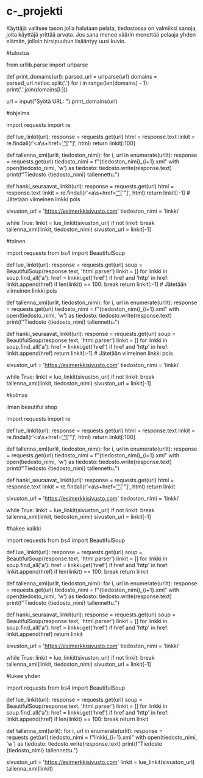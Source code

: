 # c-_projekti
Käyttäjä valitsee tason jolla halutaan pelata, tiedostossa on valmiiksi sanoja, joita käyttäjä yrittää arvata. Jos sana menee väärin menettää pelaaja yhden elämän, jolloin hirsipuuhun lisääntyy uusi kuvio.

#tulostus


from urllib.parse import urlparse

def print_domains(url):
    parsed_url = urlparse(url)
    domains = parsed_url.netloc.split('.')
    for i in range(len(domains) - 1):
        print('.'.join(domains[i:]))

url = input("Syötä URL: ")
print_domains(url)


#ohjelma

import requests
import re

def lue_linkit(url):
    response = requests.get(url)
    html = response.text
    linkit = re.findall(r'<a\s+href=[\'"](http[^\'"]+)[\'"]', html)
    return linkit[:100]

def tallenna_xml(urlit, tiedoston_nimi):
    for i, url in enumerate(urlit):
        response = requests.get(url)
        tiedosto_nimi = f"{tiedoston_nimi}_{i+1}.xml"
        with open(tiedosto_nimi, 'w') as tiedosto:
            tiedosto.write(response.text)
        print(f"Tiedosto {tiedosto_nimi} tallennettu.")

def hanki_seuraavat_linkit(url):
    response = requests.get(url)
    html = response.text
    linkit = re.findall(r'<a\s+href=[\'"](http[^\'"]+)[\'"]', html)
    return linkit[:-1]  # Jätetään viimeinen linkki pois

sivuston_url = 'https://esimerkkisivusto.com'
tiedoston_nimi = 'linkki'

while True:
    linkit = lue_linkit(sivuston_url)
    if not linkit:
        break
    tallenna_xml(linkit, tiedoston_nimi)
    sivuston_url = linkit[-1]





#toinen

import requests
from bs4 import BeautifulSoup

def lue_linkit(url):
    response = requests.get(url)
    soup = BeautifulSoup(response.text, 'html.parser')
    linkit = []
    for linkki in soup.find_all('a'):
        href = linkki.get('href')
        if href and 'http' in href:
            linkit.append(href)
        if len(linkit) == 100:
            break
    return linkit[:-1]  # Jätetään viimeinen linkki pois

def tallenna_xml(urlit, tiedoston_nimi):
    for i, url in enumerate(urlit):
        response = requests.get(url)
        tiedosto_nimi = f"{tiedoston_nimi}_{i+1}.xml"
        with open(tiedosto_nimi, 'w') as tiedosto:
            tiedosto.write(response.text)
        print(f"Tiedosto {tiedosto_nimi} tallennettu.")

def hanki_seuraavat_linkit(url):
    response = requests.get(url)
    soup = BeautifulSoup(response.text, 'html.parser')
    linkit = []
    for linkki in soup.find_all('a'):
        href = linkki.get('href')
        if href and 'http' in href:
            linkit.append(href)
    return linkit[:-1]  # Jätetään viimeinen linkki pois

sivuston_url = 'https://esimerkkisivusto.com'
tiedoston_nimi = 'linkki'

while True:
    linkit = lue_linkit(sivuston_url)
    if not linkit:
        break
    tallenna_xml(linkit, tiedoston_nimi)
    sivuston_url = linkit[-1]



#kolmas

ilman beautiful shop

import requests
import re

def lue_linkit(url):
    response = requests.get(url)
    html = response.text
    linkit = re.findall(r'<a\s+href=[\'"](http[^\'"]+)[\'"]', html)
    return linkit[:100]

def tallenna_xml(urlit, tiedoston_nimi):
    for i, url in enumerate(urlit):
        response = requests.get(url)
        tiedosto_nimi = f"{tiedoston_nimi}_{i+1}.xml"
        with open(tiedosto_nimi, 'w') as tiedosto:
            tiedosto.write(response.text)
        print(f"Tiedosto {tiedosto_nimi} tallennettu.")

def hanki_seuraavat_linkit(url):
    response = requests.get(url)
    html = response.text
    linkit = re.findall(r'<a\s+href=[\'"](http[^\'"]+)[\'"]', html)
    return linkit

sivuston_url = 'https://esimerkkisivusto.com'
tiedoston_nimi = 'linkki'

while True:
    linkit = lue_linkit(sivuston_url)
    if not linkit:
        break
    tallenna_xml(linkit, tiedoston_nimi)
    sivuston_url = linkit[-1]


#hakee kaikki


import requests
from bs4 import BeautifulSoup

def lue_linkit(url):
    response = requests.get(url)
    soup = BeautifulSoup(response.text, 'html.parser')
    linkit = []
    for linkki in soup.find_all('a'):
        href = linkki.get('href')
        if href and 'http' in href:
            linkit.append(href)
        if len(linkit) == 100:
            break
    return linkit

def tallenna_xml(urlit, tiedoston_nimi):
    for i, url in enumerate(urlit):
        response = requests.get(url)
        tiedosto_nimi = f"{tiedoston_nimi}_{i+1}.xml"
        with open(tiedosto_nimi, 'w') as tiedosto:
            tiedosto.write(response.text)
        print(f"Tiedosto {tiedosto_nimi} tallennettu.")

def hanki_seuraavat_linkit(url):
    response = requests.get(url)
    soup = BeautifulSoup(response.text, 'html.parser')
    linkit = []
    for linkki in soup.find_all('a'):
        href = linkki.get('href')
        if href and 'http' in href:
            linkit.append(href)
    return linkit

sivuston_url = 'https://esimerkkisivusto.com'
tiedoston_nimi = 'linkki'

while True:
    linkit = lue_linkit(sivuston_url)
    if not linkit:
        break
    tallenna_xml(linkit, tiedoston_nimi)
    sivuston_url = linkit[-1]

#lukee yhden

import requests
from bs4 import BeautifulSoup

def lue_linkit(url):
    response = requests.get(url)
    soup = BeautifulSoup(response.text, 'html.parser')
    linkit = []
    for linkki in soup.find_all('a'):
        href = linkki.get('href')
        if href and 'http' in href:
            linkit.append(href)
        if len(linkit) == 100:
            break
    return linkit

def tallenna_xml(urlit):
    for i, url in enumerate(urlit):
        response = requests.get(url)
        tiedosto_nimi = f"linkki_{i+1}.xml"
        with open(tiedosto_nimi, 'w') as tiedosto:
            tiedosto.write(response.text)
        print(f"Tiedosto {tiedosto_nimi} tallennettu.")

sivuston_url = 'https://esimerkkisivusto.com'
linkit = lue_linkit(sivuston_url)
tallenna_xml(linkit)
